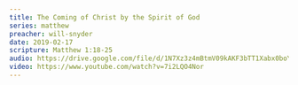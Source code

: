 ```yaml
---
title: The Coming of Christ by the Spirit of God
series: matthew
preacher: will-snyder
date: 2019-02-17
scripture: Matthew 1:18-25
audio: https://drive.google.com/file/d/1N7Xz3z4mBtmV09kAKF3bTT1Xabx0boYc/view
video: https://www.youtube.com/watch?v=7i2LQO4Nor
---
```

